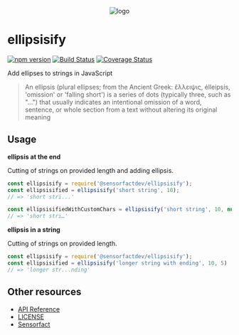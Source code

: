 
<p style="text-align: center">
  <img src="https://i.imgur.com/KPPHVOL.png" alt="logo" />
</p>

# ellipsisify

[![npm version](https://badge.fury.io/js/%40sensorfactdev%2Fellipsisify.svg)](https://badge.fury.io/js/%40sensorfactdev%2Fellipsisify)
[![Build Status](https://travis-ci.org/Sensorfactdev/ellipsisify.svg?branch=master)](https://travis-ci.org/Sensorfactdev/ellipsisify)
[![Coverage Status](https://coveralls.io/repos/github/Sensorfactdev/ellipsisify/badge.svg?branch=master)](https://coveralls.io/github/Sensorfactdev/ellipsisify?branch=master)


Add ellipses to strings in JavaScript

> An ellipsis (plural ellipses; from the Ancient Greek: ἔλλειψις, élleipsis, 'omission' or 'falling short') is a series of dots (typically three, such as "…") that usually indicates an intentional omission of a word, sentence, or whole section from a text without altering its original meaning

## Usage

**ellipsis at the end**

Cutting of strings on provided length and adding ellipsis.

```javascript
const ellipsisify = require('@sensorfactdev/ellipsisify');
const ellipsisified = ellipsisify('short string', 10);
// => 'short stri...'

const ellipsisifiedWithCustomChars = ellipsisify('short string', 10, null, '…');
// => 'short stri…'
```

**ellipsis in a string**

Cutting of strings on provided length.

```javascript
const ellipsisify = require('@sensorfactdev/ellipsisify');
const ellipsisified = ellipsisify('longer string with ending', 10, 5)
// => 'longer str...nding'
```

## Other resources

- [API Reference](API.md)
- [LICENSE](LICENSE)
- [Sensorfact](https://sensorfact.nl)
